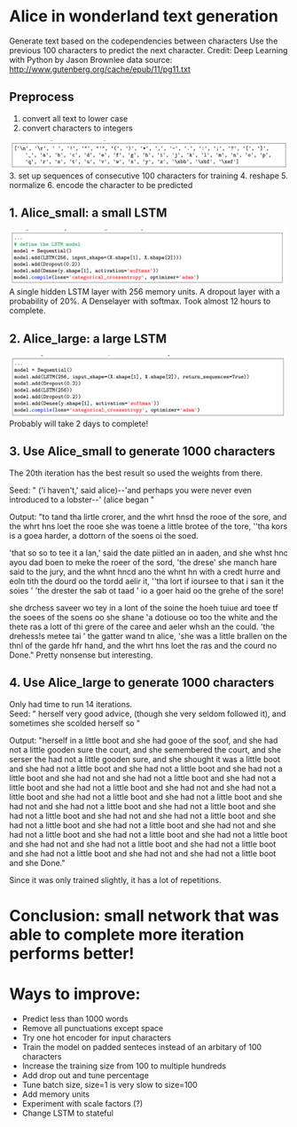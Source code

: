# Alice in wonderland text generation
Generate text based on the codependencies between characters
Use the previous 100 characters to predict the next character.
Credit: Deep Learning with Python by Jason Brownlee
data source: http://www.gutenberg.org/cache/epub/11/pg11.txt

## Preprocess
1. convert all text to lower case
2. convert characters to integers
<img src = "https://github.com/sindhri/Alice/blob/master/doc/img1.png" width = "800">
3. set up sequences of consecutive 100 characters for training
4. reshape
5. normalize
6. encode the character to be predicted

## 1. Alice_small: a small LSTM
<img src = "https://github.com/sindhri/Alice/blob/master/doc/img2.png" width = "500">
A single hidden LSTM layer with 256 memory units.  
A dropout layer with a probability of 20%.  
A Denselayer with softmax.   
Took almost 12 hours to complete.

## 2. Alice_large: a large LSTM
<img src = "https://github.com/sindhri/Alice/blob/master/doc/img3.png" width = "500">
Probably will take 2 days to complete!

## 3. Use Alice_small to generate 1000 characters
The 20th iteration has the best result so used the weights from there.

Seed:
" ('i haven't,' said
alice)--'and perhaps you were never even introduced to a lobster--'
(alice began  "

Output:
"to tand tha lirtle crorer, and the whrt hnsd the rooe of the sore, and the whrt hns loet the rooe  she was toene a little brotee of the tore, ''tha kors  is a goea harder, a dottorn of the soens oi the soed. 

'that so so to tee it a lan,' said the date piitled an in aaden, and she whst hnc ayou dad boen to meke the roeer of the sord, 
'the drese'  she manch hare said to the jury, and the whnt hncd ano the whnt hn with a credt hurre  and eoln tith the dourd oo the tordd aelir it, ''tha lort  if ioursee to that i san it the soies ' 
'the drester the sab ot taad '  io a goer haid oo the grehe of the sore!

 she drchess saveer wo tey in a lont of the soine 
  the hoeh tuiue ard toee tf the soees of the soens oo she shane 'a
dotiouse oo too the white  and the thete ras a lott of thi grere of the caree and aeler whsh an the could. 
'the drehess!s metee tai ' the gatter wand tn alice, 'she was a little brallen on the thnl of the garde hfr hand, and the whrt hns loet the ras and the courd no 
Done."
Pretty nonsense but interesting.

## 4. Use Alice_large to generate 1000 characters
Only had time to run 14 iterations.  
Seed:
" herself very good advice, (though she very seldom followed it),
and sometimes she scolded herself so "  

Output:
"herself in a little boot and she had gooe of the soof, and she had not a little gooden sure the court, and she semembered the court, and she serser the had not a little gooden sure, and she shought it was a little boot and she had not a little boot and she had not a little boot and she had not a little boot and she had not and she had not a little boot and she had not a little boot and she had not a little boot and she had not and she had not a little boot and she had not a little boot and she had not a little boot and she had not and she had not a little boot and she had not a little boot and she had not a little boot and she had not and she had not a little boot and she had not a little boot and she had not a little boot and she had not and she had not a little boot and she had not a little boot and she had not a little boot and she had not and she had not a little boot and she had not a little boot and she had not a little boot and she had not and she had not a little boot and she 
Done."  

Since it was only trained slightly, it has a lot of repetitions. 

# Conclusion: small network that was able to complete more iteration performs better!

# Ways to improve:
* Predict less than 1000 words
* Remove all punctuations except space
* Try one hot encoder for input characters
* Train the model on padded senteces instead of an arbitary of 100 characters
* Increase the training size from 100 to multiple hundreds
* Add drop out and tune percentage
* Tune batch size, size=1 is very slow to size=100
* Add memory units
* Experiment with scale factors (?)
* Change LSTM to stateful
